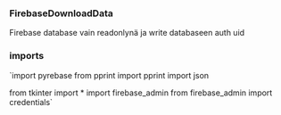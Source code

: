 ### FirebaseDownloadData

Firebase database vain readonlynä ja write databaseen auth uid

### imports
`import pyrebase
from pprint import pprint
import json

from tkinter import *
import firebase_admin
from firebase_admin import credentials`
